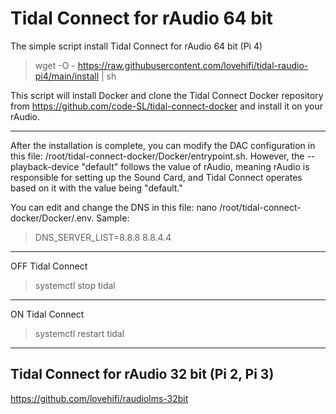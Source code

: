 # Tidal Connect for rAudio 64 bit

The simple script install Tidal Connect for rAudio 64 bit (Pi 4)
>
> wget -O - https://raw.githubusercontent.com/lovehifi/tidal-raudio-pi4/main/install | sh
>
This script will install Docker and clone the Tidal Connect Docker repository from https://github.com/code-SL/tidal-connect-docker and install it on your rAudio.
>
-------------
>
After the installation is complete, you can modify the DAC configuration in this file: /root/tidal-connect-docker/Docker/entrypoint.sh. However, the --playback-device "default" follows the value of rAudio, meaning rAudio is responsible for setting up the Sound Card, and Tidal Connect operates based on it with the value being "default."

You can edit and change the DNS in this file: nano /root/tidal-connect-docker/Docker/.env.
Sample:
> DNS_SERVER_LIST=8.8.8 8.8.4.4
>
---------------
OFF Tidal Connect
> systemctl stop tidal
>
---------------
ON Tidal Connect
> systemctl restart tidal
>
------------------
>
## Tidal Connect for rAudio 32 bit (Pi 2, Pi 3)
>
https://github.com/lovehifi/raudiolms-32bit
